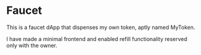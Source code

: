 # Faucet

This is a faucet dApp that dispenses my own token, aptly named MyToken.


I have made a minimal frontend and enabled refill functionality reserved only with the owner.

